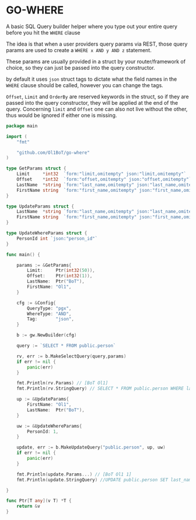 # GO-WHERE

A basic SQL Query builder helper where you type out your entire query before you hit the `WHERE` clause

The idea is that when a user providers query params via REST, those query params are used to create a `WHERE x AND y AND z` statement.

These params are usually provided in a struct by your router/framework of choice, so they can just be passed into the query constructor.

by default it uses `json` struct tags to dictate what the field names in the `WHERE` clause should be called, however you can change the tags.

`Offset`, `Limit` and `OrderBy` are reserved keywords in the struct, so if they are passed into the query constructor, they will be applied at the end of the query. Concerning `limit` and `Offset` one can also not live without the other, thus would be ignored if either one is missing.


```go
package main

import (
	"fmt"

	"github.com/Ol1BoT/go-where"
)

type GetParams struct {
	Limit     *int32  `form:"limit,omitempty" json:"limit,omitempty"`
	Offset    *int32  `form:"offset,omitempty" json:"offset,omitempty"`
	LastName  *string `form:"last_name,omitempty" json:"last_name,omitempty"`
	FirstName string  `form:"first_name,omitempty" json:"first_name,omitempty"`
}

type UpdateParams struct {
	LastName  *string `form:"last_name,omitempty" json:"last_name,omitempty"`
	FirstName string  `form:"first_name,omitempty" json:"first_name,omitempty"`
}

type UpdateWhereParams struct {
	PersonId int `json:"person_id"`
}

func main() {

	params := &GetParams{
		Limit:     Ptr(int32(50)),
		Offset:    Ptr(int32(1)),
		LastName:  Ptr("BoT"),
		FirstName: "Ol1",
	}

	cfg := &Config{
		QueryType: "pgx",
		WhereType: "AND",
		Tag:       "json",
	}

	b := gw.NewBuilder(cfg)

	query := `SELECT * FROM public.person`

	rv, err := b.MakeSelectQuery(query,params)
	if err != nil {
		panic(err)
	}

	fmt.Println(rv.Params) // [BoT Ol1]
	fmt.Println(rv.StringQuery) // SELECT * FROM public.person WHERE last_name = $1 AND first_name = $2 LIMIT 50 OFFSET 1 

	up := &UpdateParams{
		FirstName: "Ol1",
		LastName:  Ptr("BoT"),
	}

	uw := &UpdateWhereParams{
		PersonId: 1,
	}

	update, err := b.MakeUpdateQuery("public.person", up, uw)
	if err != nil {
		panic(err)
	}

	fmt.Println(update.Params...) // [BoT Ol1 1]
	fmt.Println(update.StringQuery) //UPDATE public.person SET last_name = $1, first_name = $2 WHERE person_id = $3

}

func Ptr[T any](v T) *T {
	return &v
}
```